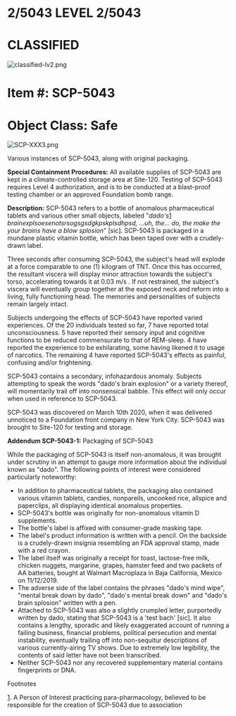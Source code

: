 2/5043 LEVEL 2/5043
===================

CLASSIFIED
==========

![classified-lv2.png](http://www.scp-wiki.net/local--files/component:classified-decoration-base/classified-lv2.png)

Item #: SCP-5043
================

Object Class: Safe
==================

![SCP-XXX3.png](http://scp-wiki.wdfiles.com/local--files/scp-5043/SCP-XXX3.png)

Various instances of SCP-5043, along with original packaging.

**Special Containment Procedures:** All available supplies of SCP-5043 are kept in a climate-controlled storage area at Site-120. Testing of SCP-5043 requires Level 4 authorization, and is to be conducted at a blast-proof testing chamber or an approved Foundation bomb range.

**Description:** SCP-5043 refers to a bottle of anomalous pharmaceutical tablets and various other small objects, labeled "_dado's_[1](javascript:;) _brainexplsoesenotsrsogsgsdgkpskplsdhpsd, …uh, the… do, the make the your brains have a blow splosion_" \[sic\]. SCP-5043 is packaged in a mundane plastic vitamin bottle, which has been taped over with a crudely-drawn label.

Three seconds after consuming SCP-5043, the subject's head will explode at a force comparable to one (1) kilogram of TNT. Once this has occurred, the resultant viscera will display minor attraction towards the subject's torso, accelerating towards it at 0.03 m/s . If not restrained, the subject's viscera will eventually group together at the exposed neck and reform into a living, fully functioning head. The memories and personalities of subjects remain largely intact.

Subjects undergoing the effects of SCP-5043 have reported varied experiences. Of the 20 individuals tested so far, 7 have reported total unconsciousness. 5 have reported their sensory input and cognitive functions to be reduced commensurate to that of REM-sleep. 4 have reported the experience to be exhilarating, some having likened it to usage of narcotics. The remaining 4 have reported SCP-5043's effects as painful, confusing and/or frightening.

SCP-5043 contains a secondary, infohazardous anomaly. Subjects attempting to speak the words "dado's brain explosion" or a variety thereof, will momentarily trail off into nonsensical babble. This effect will only occur when used in reference to SCP-5043.

SCP-5043 was discovered on March 10th 2020, when it was delivered unnoticed to a Foundation front company in New York City. SCP-5043 was brought to Site-120 for testing and storage.

**Addendum SCP-5043-1:** Packaging of SCP-5043

While the packaging of SCP-5043 is itself non-anomalous, it was brought under scrutiny in an attempt to gauge more information about the individual known as "dado". The following points of interest were considered particularly noteworthy:

*   In addition to pharmaceutical tablets, the packaging also contained various vitamin tablets, candies, nonpareils, uncooked rice, allspice and paperclips, all displaying identical anomalous properties.
*   SCP-5043's bottle was originally for non-anomalous vitamin D supplements.
*   The bottle's label is affixed with consumer-grade masking tape.
*   The label's product information is written with a pencil. On the backside is a crudely-drawn insignia resembling an FDA approval stamp, made with a red crayon.
*   The label itself was originally a receipt for toast, lactose-free milk, chicken nuggets, margarine, grapes, hamster feed and two packets of AA batteries, bought at Walmart Macroplaza in Baja California, Mexico on 11/12/2019.
*   The adverse side of the label contains the phrases "dado's mind wipe", "mental break down by dado", "dado's mental break down" and "dado's brain splosion" written with a pen.
*   Attached to SCP-5043 was also a slightly crumpled letter, purportedly written by dado, stating that SCP-5043 is a 'test bach' \[sic\]. It also contains a lengthy, sporadic and likely exaggerated account of running a failing business, financial problems, political persecution and mental instability, eventually trailing off into non-sequitur descriptions of various currently-airing TV shows. Due to extremely low legibility, the contents of said letter have not been transcribed.
*   Neither SCP-5043 nor any recovered supplementary material contains fingerprints or DNA.

Footnotes

[1](javascript:;). A Person of Interest practicing para-pharmacology, believed to be responsible for the creation of SCP-5043 due to association